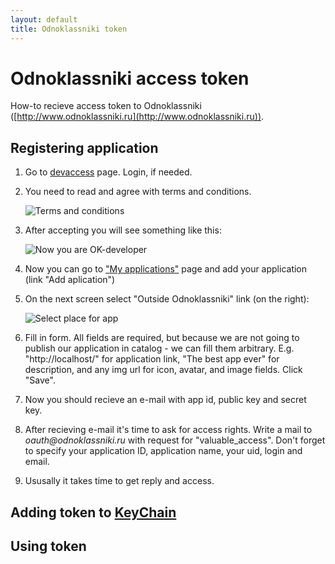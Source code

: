 ```yaml
---
layout: default
title: Odnoklassniki token
---
```


# Odnoklassniki access token

How-to recieve access token to Odnoklassniki ([http://www.odnoklassniki.ru](http://www.odnoklassniki.ru)).

## Registering application

1. Go to [devaccess](http://www.odnoklassniki.ru/devaccess) page. Login, if needed.

2. You need to read and agree with terms and conditions.

    ![Terms and conditions](/smapy/img/token_ok_1.png)

3. After accepting you will see something like this:

    ![Now you are OK-developer](/smapy/img/token_ok_2.png)

4. Now you can go to ["My applications"](http://www.odnoklassniki.ru/dk?st.cmd=appsInfoMyDevList) page and add your application (link "Add aplication")

5. On the next screen select "Outside Odnoklassniki" link (on the right):

    ![Select place for app](/smapy/img/token_ok_3.PNG)

6. Fill in form. All fields are required, but because we are not going to publish our application in catalog - we can fill them arbitrary. E.g. "http://localhost/" for application link, "The best app ever" for description, and any img url for icon, avatar, and image fields. Click "Save".

7. Now you should recieve an e-mail with app id, public key and secret key.

8. After recieving e-mail it's time to ask for access rights. Write a mail to _oauth@odnoklassniki.ru_ with request for "valuable_access". Don't forget to specify your application ID, application name, your uid, login and email.

9. Ususally it takes time to get reply and access.

## Adding token to [KeyChain](/smapy/docs/keychain/)

## Using token
